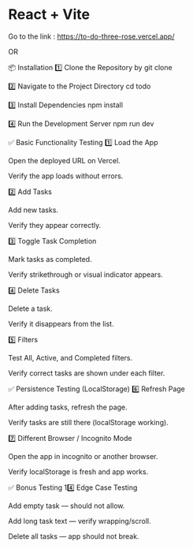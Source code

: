 # React + Vite

Go to the link : https://to-do-three-rose.vercel.app/

OR

📦 Installation
1️⃣ Clone the Repository by git clone

2️⃣ Navigate to the Project Directory
cd todo

3️⃣ Install Dependencies
npm install

4️⃣ Run the Development Server
npm run dev

✅ Basic Functionality Testing
1️⃣ Load the App

Open the deployed URL on Vercel.

Verify the app loads without errors.

2️⃣ Add Tasks

Add new tasks.

Verify they appear correctly.

3️⃣ Toggle Task Completion

Mark tasks as completed.

Verify strikethrough or visual indicator appears.

4️⃣ Delete Tasks

Delete a task.

Verify it disappears from the list.

5️⃣ Filters

Test All, Active, and Completed filters.

Verify correct tasks are shown under each filter.

✅ Persistence Testing (LocalStorage)
6️⃣ Refresh Page

After adding tasks, refresh the page.

Verify tasks are still there (localStorage working).

7️⃣ Different Browser / Incognito Mode

Open the app in incognito or another browser.

Verify localStorage is fresh and app works.

✅ Bonus Testing
14️⃣ Edge Case Testing

Add empty task — should not allow.

Add long task text — verify wrapping/scroll.

Delete all tasks — app should not break.




